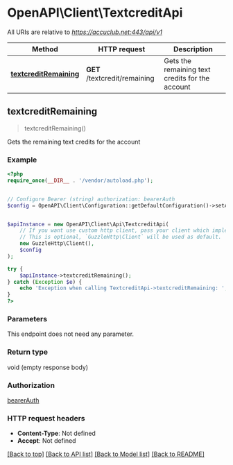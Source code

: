 # OpenAPI\Client\TextcreditApi

All URIs are relative to *https://accuclub.net:443/api/v1*

Method | HTTP request | Description
------------- | ------------- | -------------
[**textcreditRemaining**](TextcreditApi.md#textcreditRemaining) | **GET** /textcredit/remaining | Gets the remaining text credits for the account



## textcreditRemaining

> textcreditRemaining()

Gets the remaining text credits for the account

### Example

```php
<?php
require_once(__DIR__ . '/vendor/autoload.php');


// Configure Bearer (string) authorization: bearerAuth
$config = OpenAPI\Client\Configuration::getDefaultConfiguration()->setAccessToken('YOUR_ACCESS_TOKEN');


$apiInstance = new OpenAPI\Client\Api\TextcreditApi(
    // If you want use custom http client, pass your client which implements `GuzzleHttp\ClientInterface`.
    // This is optional, `GuzzleHttp\Client` will be used as default.
    new GuzzleHttp\Client(),
    $config
);

try {
    $apiInstance->textcreditRemaining();
} catch (Exception $e) {
    echo 'Exception when calling TextcreditApi->textcreditRemaining: ', $e->getMessage(), PHP_EOL;
}
?>
```

### Parameters

This endpoint does not need any parameter.

### Return type

void (empty response body)

### Authorization

[bearerAuth](../../README.md#bearerAuth)

### HTTP request headers

- **Content-Type**: Not defined
- **Accept**: Not defined

[[Back to top]](#) [[Back to API list]](../../README.md#documentation-for-api-endpoints)
[[Back to Model list]](../../README.md#documentation-for-models)
[[Back to README]](../../README.md)


